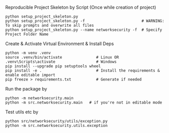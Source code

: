 Reproducible Project Skeleton by Script (Once while creation of project)

```
python setup_project_skeleton.py
python setup_project_skeleton.py -f                         # WARNING: To skip prompts and overwrite all files
python setup_project_skeleton.py --name networksecurity -f  # Specify Project Folder Name
```

Create & Activate Virtual Environment & Install Deps

```
python -m venv .venv
source .venv/bin/activate               # Linux OR
.venv\Scripts\activate                  # Windows
pip install --upgrade pip setuptools wheel
pip install -e .                        # Install the requirements & enable editable import
pip freeze > requirements.txt           # Generate if needed
```

Run the package by
```
python -m networksecurity.main
python -m src.networksecurity.main   # if you're not in editable mode

```

Test utils etc by
```
python src/networksecurity/utils/exception.py
python -m src.networksecurity.utils.exception
```
